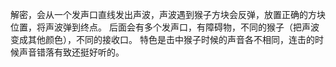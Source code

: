 解密，会从一个发声口直线发出声波，声波遇到猴子方块会反弹，放置正确的方块位置，将声波弹到终点。
后面会有多个发声口，有障碍物，不同的猴子（把声波变成其他颜色），不同的接收口。
特色是击中猴子时候的声音各不相同，连击的时候声音错落有致还挺好听的。